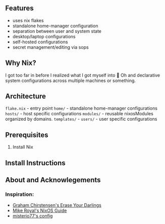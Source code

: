 ## Features
- uses nix flakes
- standalone home-manager configuration
- separation between user and system state
- desktop/laptop configurations
- self-hosted configurations
- secret management/editing via sops

## Why Nix?
I got too far in before I realized what I got myself into :shrug:
Oh and declarative system configurations across multiple machines or something.

## Architecture
`flake.nix`  - entry point
`home/`		 - standalone home-manager configurations
`hosts/`	 - host specific configurations
`modules/`	 - reusable nixosModules organized by domains.
`templates/` - 
`users/`     - user specific configurations

## Prerequisites
1. Install Nix

## Install Instructions

## About and Acknowlegements
### Inspiration:
- [Graham Chirstensen's Erase Your Darlings](https://grahamc.com/blog/erase-your-darlings/)
- [Mike Royal's NixOS Guide](https://github.com/mikeroyal/NixOS-Guide)
- [misterio77's config](https://github.com/Misterio77/nix-config)

